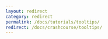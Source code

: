 ```yaml
---
layout: redirect
category: redirect
permalink: /docs/tutorials/tooltips/
redirect: /docs/crashcourse/tooltips/
---
```

